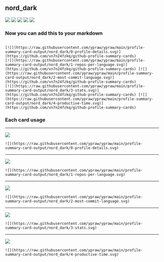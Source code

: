 ## nord_dark

[![](./0-profile-details.svg)](https://github.com/vn7n24fzkq/github-profile-summary-cards)
[![](./1-repos-per-language.svg)](https://github.com/vn7n24fzkq/github-profile-summary-cards) [![](./2-most-commit-language.svg)](https://github.com/vn7n24fzkq/github-profile-summary-cards)
[![](./3-stats.svg)](https://github.com/vn7n24fzkq/github-profile-summary-cards) [![](./4-productive-time.svg)](https://github.com/vn7n24fzkq/github-profile-summary-cards)
### Now you can add this to your markdown
```

[![](https://raw.githubusercontent.com/ypraw/ypraw/main/profile-summary-card-output/nord_dark/0-profile-details.svg)](https://github.com/vn7n24fzkq/github-profile-summary-cards)
[![](https://raw.githubusercontent.com/ypraw/ypraw/main/profile-summary-card-output/nord_dark/1-repos-per-language.svg)](https://github.com/vn7n24fzkq/github-profile-summary-cards) [![](https://raw.githubusercontent.com/ypraw/ypraw/main/profile-summary-card-output/nord_dark/2-most-commit-language.svg)](https://github.com/vn7n24fzkq/github-profile-summary-cards)
[![](https://raw.githubusercontent.com/ypraw/ypraw/main/profile-summary-card-output/nord_dark/3-stats.svg)](https://github.com/vn7n24fzkq/github-profile-summary-cards) [![](https://raw.githubusercontent.com/ypraw/ypraw/main/profile-summary-card-output/nord_dark/4-productive-time.svg)](https://github.com/vn7n24fzkq/github-profile-summary-cards)

```

### Each card usage
---

![](./0-profile-details.svg)

```
![](https://raw.githubusercontent.com/ypraw/ypraw/main/profile-summary-card-output/nord_dark/0-profile-details.svg)
```



---

![](./1-repos-per-language.svg)

```
![](https://raw.githubusercontent.com/ypraw/ypraw/main/profile-summary-card-output/nord_dark/1-repos-per-language.svg)
```



---

![](./2-most-commit-language.svg)

```
![](https://raw.githubusercontent.com/ypraw/ypraw/main/profile-summary-card-output/nord_dark/2-most-commit-language.svg)
```



---

![](./3-stats.svg)

```
![](https://raw.githubusercontent.com/ypraw/ypraw/main/profile-summary-card-output/nord_dark/3-stats.svg)
```



---

![](./4-productive-time.svg)

```
![](https://raw.githubusercontent.com/ypraw/ypraw/main/profile-summary-card-output/nord_dark/4-productive-time.svg)
```
